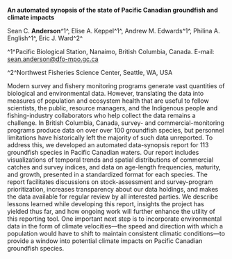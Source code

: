 **An automated synopsis of the state of Pacific Canadian groundfish and climate impacts**

Sean C. **Anderson**^1^, Elise A. Keppel^1^, Andrew M. Edwards^1^, Philina A.
English^1^, Eric J. Ward^2^

^1^Pacific Biological Station, Nanaimo, British Columbia, Canada. E-mail:
sean.anderson@dfo-mpo.gc.ca

^2^Northwest Fisheries Science Center, Seattle, WA, USA

Modern survey and fishery monitoring programs generate vast quantities of
biological and environmental data. However, translating the data into measures
of population and ecosystem health that are useful to fellow scientists, the
public, resource managers, and the Indigenous people and fishing-industry
collaborators who help collect the data remains a challenge. In British
Columbia, Canada, survey- and commercial-monitoring programs produce data on
over over 100 groundfish species, but personnel limitations have historically
left the majority of such data unreported. To address this, we developed an
automated data-synopsis report for 113 groundfish species in Pacific Canadian
waters. Our report includes visualizations of temporal trends and spatial
distributions of commercial catches and survey indices, and data on age-length
frequencies, maturity, and growth, presented in a standardized format for each
species. The report facilitates discussions on stock-assessment and
survey-program prioritization, increases transparency about our data holdings,
and makes the data available for regular review by all interested parties. We
describe lessons learned while developing this report, insights the project has
yielded thus far, and how ongoing work will further enhance the utility of this
reporting tool. One important next step is to incorporate environmental data in
the form of climate velocities—the speed and direction with which a population
would have to shift to maintain consistent climatic conditions—to provide a
window into potential climate impacts on Pacific Canadian groundfish species.
